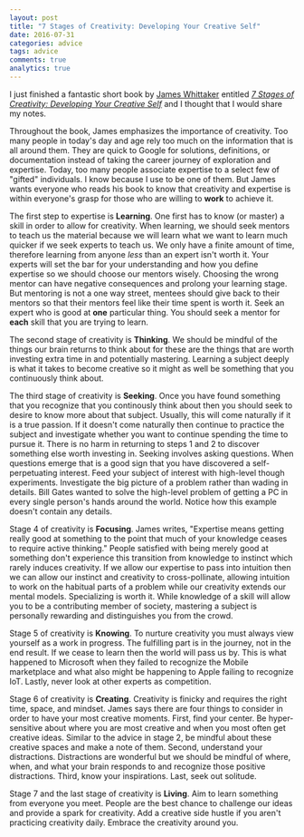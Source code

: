 ```yaml
---
layout: post
title: "7 Stages of Creativity: Developing Your Creative Self"
date: 2016-07-31
categories: advice
tags: advice
comments: true
analytics: true
---
```


I just finished a fantastic short book by [James Whittaker](http://www.docjamesw.com/) entitled [*7 Stages of Creativity: Developing Your Creative Self*](https://www.amazon.com/Stages-Creativity-Developing-Your-Creative/dp/1541192079/ref=asap_bc?ie=UTF8) and I thought that I would share my notes.

Throughout the book, James emphasizes the importance of creativity.
Too many people in today's day and age rely too much on the information that is all around them.
They are quick to Google for solutions, definitions, or documentation instead of taking the career journey of exploration and expertise.
Today, too many people associate expertise to a select few of "gifted" individuals.
I know because I use to be one of them.
But James wants everyone who reads his book to know that creativity and expertise is within everyone's grasp for those who are willing to **work** to achieve it.

The first step to expertise is **Learning**.
One first has to know (or master) a skill in order to allow for creativity.
When learning, we should seek mentors to teach us the material because we will learn what we want to learn much quicker if we seek experts to teach us.
We only have a finite amount of time, therefore learning from anyone *less* than an expert isn't worth it.
Your experts will set the bar for your understanding and how you define expertise so we should choose our mentors wisely.
Choosing the wrong mentor can have negative consequences and prolong your learning stage.
But mentoring is not a one way street, mentees should give back to their mentors so that their mentors feel like their time spent is worth it.
Seek an expert who is good at **one** particular thing.
You should seek a mentor for **each** skill that you are trying to learn.

The second stage of creativity is **Thinking**.
We should be mindful of the things our brain returns to think about for these are the things that are worth investing extra time in and potentially mastering.
Learning a subject deeply is what it takes to become creative so it might as well be something that you continuously think about.

The third stage of creativity is **Seeking**.
Once you have found something that you recognize that you continously think about then you should seek to desire to know more about that subject.
Usually, this will come naturally if it is a true passion.
If it doesn't come naturally then continue to practice the subject and investigate whether you want to continue spending the time to pursue it.
There is no harm in returning to steps 1 and 2 to discover something else worth investing in.
Seeking involves asking questions.
When questions emerge that is a good sign that you have discovered a self-perpetuating interest.
Feed your subject of interest with high-level though experiments.
Investigate the big picture of a problem rather than wading in details.
Bill Gates wanted to solve the high-level problem of getting a PC in every single person's hands around the world.
Notice how this example doesn't contain any details.

Stage 4 of creativity is **Focusing**.
James writes, "Expertise means getting really good at something to the point that much of your knowledge ceases to require active thinking."
People satisfied with being merely good at something don't experience this transition from knowledge to instinct which rarely induces creativity.
If we allow our expertise to pass into intuition then we can allow our instinct and creativity to cross-pollinate, allowing intuition to work on the habitual parts of a problem while our creativity extends our mental models.
Specializing is worth it.
While knowledge of a skill will allow you to be a contributing member of society, mastering a subject is personally rewarding and distinguishes you from the crowd.

Stage 5 of creativity is **Knowing**.
To nurture creativity you must always view yourself as a work in progress.
The fulfilling part is in the journey, not in the end result.
If we cease to learn then the world will pass us by.
This is what happened to Microsoft when they failed to recognize the Mobile marketplace and what also might be happening to Apple failing to recognize IoT.
Lastly, never look at other experts as competition.

Stage 6 of creativity is **Creating**.
Creativity is finicky and requires the right time, space, and mindset.
James says there are four things to consider in order to have your most creative moments.
First, find your center.
Be hyper-sensitive about where you are most creative and when you most often get creative ideas.
Similar to the advice in stage 2, be mindful about these creative spaces and make a note of them.
Second, understand your distractions.
Distractions are wonderful but we should be mindful of where, when, and what your brain responds to and recognize those positive distractions.
Third, know your inspirations.
Last, seek out solitude.

Stage 7 and the last stage of creativity is **Living**.
Aim to learn something from everyone you meet.
People are the best chance to challenge our ideas and provide a spark for creativity.
Add a creative side hustle if you aren't practicing creativity daily.
Embrace the creativity around you.
